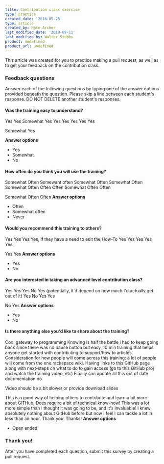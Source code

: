 ```yaml
---
title: Contribution class exercise
type: practice
created_date: '2016-05-25'
type: article
created_by: Nate Archer
last_modified_date: '2019-09-11'
last_modified_by: Walter Stubbs
product: undefined
product_url: undefined
---
```


This article was created for you to practice making a pull request, as well as to get your feedback on the contribution class.

### Feedback questions

Answer each of the following questions by typing one of the answer options provided beneath the question. Please skip a line between each student's response. DO NOT DELETE another student's responses.


#### Was the training easy to understand?
Yes
Yes
Somewhat
Yes
Yes
Yes
Yes
Yes
Yes

Somewhat
Yes

**Answer options**
- Yes 
- Somewhat
- No



#### How often do you think you will use the training?
Somewhat Often
Somewaht often
Somewhat Often
Somewhat Often
Somewhat Often
Often
Often
Somewhat Often
Often

Somewhat Often
Often
**Answer options**
- Often
- Somewhat often
- Never

#### Would you recommend this training to others?
Yes
Yes
Yes
Yes, if they have a need to edit the How-To
Yes
Yes
Yes
Yes
Yes

Yes
Yes
**Answer options**
- Yes
- No

#### Are you interested in taking an advanced level contribution class?
Yes
Yes
Yes
No
Yes (potentially, it'd depend on how much I'd actually get out of it)
Yes
No
Yes
Yes

No
Yes
**Answer options**
- Yes
- No

#### Is there anything else you'd like to share about the training?
Cool gateway to programming
Knowing is half the battle
I had to keep going back since there was no pause button but easy, 10 min training that helps anyone get started with contributing to support/how to articles.
Consideration for how people will come across this training; a lot of people will come from the one.rackspace wiki. Having links to this GitHub page along with next-steps on what to do to gain access (go to this GitHub proj and watch the training video, etc)
Finally can update all this out of date documentation
no

Video should be a bit slower or provide download slides

This is a good way of helping others to contribute and learn a bit more about GITHub. Does require a bit of technical know-how!
This was a lot more simple than I thought it was going to be, and it's invaluable! I knew absolutely nothing about GitHub before but now I feel I can tackle a lot in less than an hour. Thank you!
Thanks!
**Answer options**
- Open ended


### Thank you!

After you have completed each question, submit this survey by creating a pull request.
